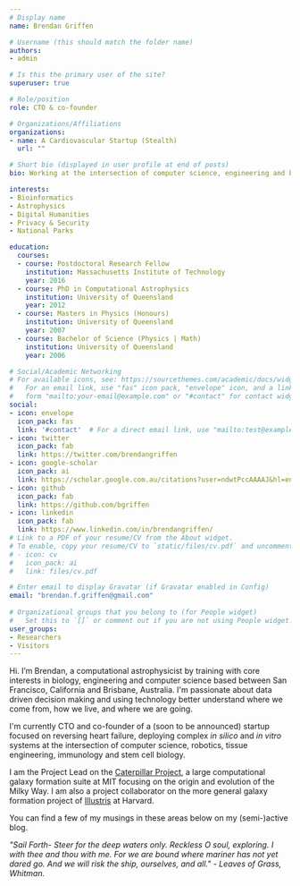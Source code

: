 ```yaml
---
# Display name
name: Brendan Griffen

# Username (this should match the folder name)
authors:
- admin

# Is this the primary user of the site?
superuser: true

# Role/position
role: CTO & co-founder

# Organizations/Affiliations
organizations:
- name: A Cardiovascular Startup (Stealth)
  url: ""

# Short bio (displayed in user profile at end of posts)
bio: Working at the intersection of computer science, engineering and biology.

interests:
- Bioinformatics
- Astrophysics
- Digital Humanities
- Privacy & Security
- National Parks

education:
  courses:
  - course: Postdoctoral Research Fellow
    institution: Massachusetts Institute of Technology
    year: 2016
  - course: PhD in Computational Astrophysics
    institution: University of Queensland
    year: 2012
  - course: Masters in Physics (Honours)
    institution: University of Queensland
    year: 2007
  - course: Bachelor of Science (Physics | Math)
    institution: University of Queensland
    year: 2006

# Social/Academic Networking
# For available icons, see: https://sourcethemes.com/academic/docs/widgets/#icons
#   For an email link, use "fas" icon pack, "envelope" icon, and a link in the
#   form "mailto:your-email@example.com" or "#contact" for contact widget.
social:
- icon: envelope
  icon_pack: fas
  link: '#contact'  # For a direct email link, use "mailto:test@example.org".
- icon: twitter
  icon_pack: fab
  link: https://twitter.com/brendangriffen
- icon: google-scholar
  icon_pack: ai
  link: https://scholar.google.com.au/citations?user=ndwtPccAAAAJ&hl=en
- icon: github
  icon_pack: fab
  link: https://github.com/bgriffen
- icon: linkedin
  icon_pack: fab
  link: https://www.linkedin.com/in/brendangriffen/
# Link to a PDF of your resume/CV from the About widget.
# To enable, copy your resume/CV to `static/files/cv.pdf` and uncomment the lines below.  
# - icon: cv
#   icon_pack: ai
#   link: files/cv.pdf

# Enter email to display Gravatar (if Gravatar enabled in Config)
email: "brendan.f.griffen@gmail.com"
  
# Organizational groups that you belong to (for People widget)
#   Set this to `[]` or comment out if you are not using People widget.  
user_groups:
- Researchers
- Visitors
---
```


Hi. I’m Brendan, a computational astrophysicist by training with core interests in biology, engineering and computer science based between San Francisco, California and Brisbane, Australia. I'm passionate about data driven decision making and using technology better understand where we come from, how we live, and where we are going.

I'm currently CTO and co-founder of a (soon to be announced) startup focused on reversing heart failure, deploying complex *in silico* and *in vitro* systems at the intersection of computer science, robotics, tissue engineering, immunology and stem cell biology. 

I am the Project Lead on the [Caterpillar Project](https://www.caterpillarproject.org/), a large computational galaxy formation suite at MIT focusing on the origin and evolution of the Milky Way. I am also a project collaborator on the more general galaxy formation project of [Illustris](http://www.illustris-project.org/) at Harvard. 

You can find a few of my musings in these areas below on my (semi-)active blog. 

*"Sail Forth- Steer for the deep waters only. Reckless O soul, exploring. I with thee and thou with me. For we are bound where mariner has not yet dared go. And we will risk the ship, ourselves, and all." - Leaves of Grass, Whitman.*